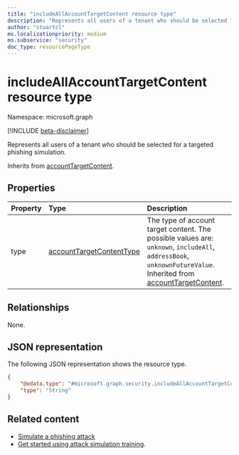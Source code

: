 ```yaml
---
title: "includeAllAccountTargetContent resource type"
description: "Represents all users of a tenant who should be selected for a targeted phishing simulation."
author: "stuartcl"
ms.localizationpriority: medium
ms.subservice: "security"
doc_type: resourcePageType
---
```


# includeAllAccountTargetContent resource type

Namespace: microsoft.graph

[!INCLUDE [beta-disclaimer](../../includes/beta-disclaimer.md)]

Represents all users of a tenant who should be selected for a targeted phishing simulation.

Inherits from [accountTargetContent](../resources/accounttargetcontent.md).

## Properties

|Property|Type|Description|
|:---|:---|:---|
|type|[accountTargetContentType](../resources/accounttargetcontent.md#accounttargetcontenttype-values)| The type of account target content. The possible values are: `unknown`, `includeAll`, `addressBook`, `unknownFutureValue`. Inherited from [accountTargetContent](../resources/accounttargetcontent.md).|

## Relationships

None.

## JSON representation

The following JSON representation shows the resource type.
<!-- {
  "blockType": "resource",
  "@odata.type": "microsoft.graph.includeAllAccountTargetContent",
  "openType": true
}
-->
``` json
{
    "@odata.type": "#microsoft.graph.security.includeAllAccountTargetContent",
    "type": "String"
}
```

## Related content

- [Simulate a phishing attack](/microsoft-365/security/office-365-security/attack-simulation-training?view=o365-worldwide&preserve-view=true)
- [Get started using attack simulation training](/microsoft-365/security/office-365-security/attack-simulation-training-get-started?view=o365-worldwide&preserve-view=true#simulations).
